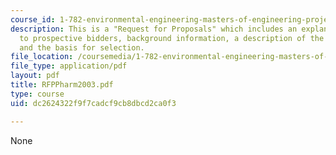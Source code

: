 ```yaml
---
course_id: 1-782-environmental-engineering-masters-of-engineering-project-fall-2003-spring-2004
description: This is a "Request for Proposals" which includes an explanatory note
  to prospective bidders, background information, a description of the proposed study,
  and the basis for selection.
file_location: /coursemedia/1-782-environmental-engineering-masters-of-engineering-project-fall-2003-spring-2004/dc2624322f9f7cadcf9cb8dbcd2ca0f3_RFPPharm2003.pdf
file_type: application/pdf
layout: pdf
title: RFPPharm2003.pdf
type: course
uid: dc2624322f9f7cadcf9cb8dbcd2ca0f3

---
```

None